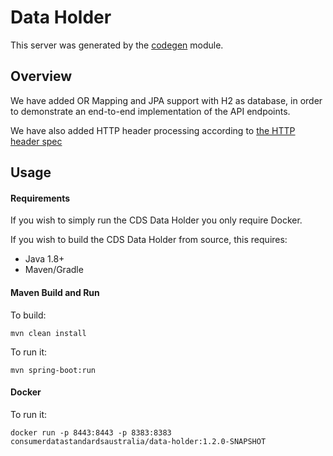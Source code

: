 # Data Holder

This server was generated by the [codegen](https://github.com/ConsumerDataStandardsAustralia/java-artefacts/tree/master/codegen) module.

## Overview  

We have added OR Mapping and JPA support with H2 as database, in order to demonstrate 
an end-to-end implementation of the API endpoints.

We have also added HTTP header processing according to [the HTTP header spec](https://consumerdatastandardsaustralia.github.io/standards/#http-headers)


## Usage
#### Requirements
If you wish to simply run the CDS Data Holder you only require Docker.

If you wish to build the CDS Data Holder from source, this requires:

+ Java 1.8+
+ Maven/Gradle

#### Maven Build and Run

To build:
```
mvn clean install
```

To run it:
```
mvn spring-boot:run
```

#### Docker

To run it:
```
docker run -p 8443:8443 -p 8383:8383 consumerdatastandardsaustralia/data-holder:1.2.0-SNAPSHOT
```

